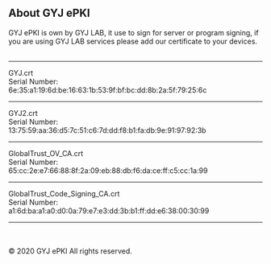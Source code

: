 ## About GYJ ePKI
GYJ ePKI is own by GYJ LAB, it use to sign for server or program signing, 
if you are using GYJ LAB services please add our certificate to your devices.
<br><br>
<hr>
GYJ.crt<br>
Serial Number:<br>
6e:35:a1:19:6d:be:16:63:1b:53:9f:bf:bc:dd:8b:2a:5f:79:25:6c<br>
<hr>
GYJ2.crt<br>
Serial Number:<br>
13:75:59:aa:36:d5:7c:51:c6:7d:dd:f8:b1:fa:db:9e:91:97:92:3b<br>
<hr>
GlobalTrust_OV_CA.crt<br>
Serial Number:<br>
65:cc:2e:e7:66:88:8f:2a:09:eb:88:db:f6:da:ce:ff:c5:cc:1a:99<br>
<hr>
GlobalTrust_Code_Signing_CA.crt<br>
Serial Number:<br>
a1:6d:ba:a1:a0:d0:0a:79:e7:e3:dd:3b:b1:ff:dd:e6:38:00:30:99<br>
<hr>
<br><br>
© 2020 GYJ ePKI All rights reserved.
